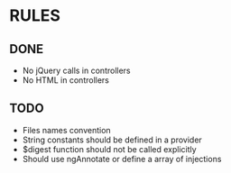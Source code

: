 # RULES

## DONE

- No jQuery calls in controllers
- No HTML in controllers

## TODO

- Files names convention
- String constants should be defined in a provider
- $digest function should not be called explicitly
- Should use ngAnnotate or define a array of injections
